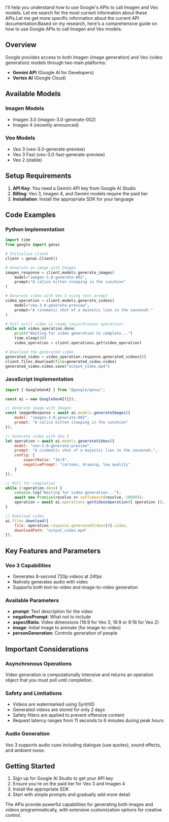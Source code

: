 I'll help you understand how to use Google's APIs to call Imagen and Veo models. Let me search for the most current information about these APIs.Let me get more specific information about the current API documentation:Based on my research, here's a comprehensive guide on how to use Google APIs to call Imagen and Veo models:

## Overview

Google provides access to both Imagen (image generation) and Veo (video generation) models through two main platforms:
- **Gemini API** (Google AI for Developers)
- **Vertex AI** (Google Cloud)

## Available Models

### Imagen Models
- Imagen 3.0 (imagen-3.0-generate-002)
- Imagen 4 (recently announced)

### Veo Models
- Veo 3 (veo-3.0-generate-preview)
- Veo 3 Fast (veo-3.0-fast-generate-preview)
- Veo 2 (stable)

## Setup Requirements

1. **API Key**: You need a Gemini API key from Google AI Studio
2. **Billing**: Veo 3, Imagen 4, and Gemini models require the paid tier
3. **Installation**: Install the appropriate SDK for your language

## Code Examples

### Python Implementation

```python
import time
from google import genai

# Initialize client
client = genai.Client()

# Generate an image with Imagen
imagen_response = client.models.generate_images(
    model="imagen-3.0-generate-002",
    prompt="A calico kitten sleeping in the sunshine"
)

# Generate video with Veo 3 using text prompt
video_operation = client.models.generate_videos(
    model="veo-3.0-generate-preview",
    prompt="A cinematic shot of a majestic lion in the savannah."
)

# Poll until video is ready (asynchronous operation)
while not video_operation.done:
    print("Waiting for video generation to complete...")
    time.sleep(10)
    video_operation = client.operations.get(video_operation)

# Download the generated video
generated_video = video_operation.response.generated_videos[0]
client.files.download(file=generated_video.video)
generated_video.video.save("output_video.mp4")
```

### JavaScript Implementation

```javascript
import { GoogleGenAI } from "@google/genai";

const ai = new GoogleGenAI({});

// Generate image with Imagen
const imagenResponse = await ai.models.generateImages({
    model: "imagen-3.0-generate-002",
    prompt: "A calico kitten sleeping in the sunshine"
});

// Generate video with Veo 3
let operation = await ai.models.generateVideos({
    model: "veo-3.0-generate-preview",
    prompt: "A cinematic shot of a majestic lion in the savannah.",
    config: {
        aspectRatio: "16:9",
        negativePrompt: "cartoon, drawing, low quality"
    }
});

// Poll for completion
while (!operation.done) {
    console.log("Waiting for video generation...");
    await new Promise(resolve => setTimeout(resolve, 10000));
    operation = await ai.operations.getVideosOperation({ operation });
}

// Download video
ai.files.download({
    file: operation.response.generatedVideos[0].video,
    downloadPath: "output_video.mp4"
});
```

## Key Features and Parameters

### Veo 3 Capabilities
- Generates 8-second 720p videos at 24fps
- Natively generates audio with video
- Supports both text-to-video and image-to-video generation

### Available Parameters
- **prompt**: Text description for the video
- **negativePrompt**: What not to include
- **aspectRatio**: Video dimensions (16:9 for Veo 3, 16:9 or 9:16 for Veo 2)
- **image**: Initial image to animate (for image-to-video)
- **personGeneration**: Controls generation of people

## Important Considerations

### Asynchronous Operations
Video generation is computationally intensive and returns an operation object that you must poll until completion.

### Safety and Limitations
- Videos are watermarked using SynthID
- Generated videos are stored for only 2 days
- Safety filters are applied to prevent offensive content
- Request latency ranges from 11 seconds to 6 minutes during peak hours

### Audio Generation
Veo 3 supports audio cues including dialogue (use quotes), sound effects, and ambient noise.

## Getting Started

1. Sign up for Google AI Studio to get your API key
2. Ensure you're on the paid tier for Veo 3 and Imagen 4
3. Install the appropriate SDK
4. Start with simple prompts and gradually add more detail

The APIs provide powerful capabilities for generating both images and videos programmatically, with extensive customization options for creative control.